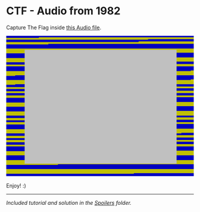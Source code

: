 # CTF - Audio from 1982

 Capture The Flag inside [this Audio file](./zxsound.wav).

 ![solution 2](./Spoilers/Solutions/img/loading.gif)

 Enjoy! :)

 ---
 _Included tutorial and solution in the [Spoilers](./Spoilers/) folder._
